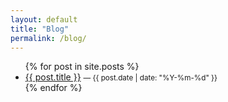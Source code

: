 ```yaml
---
layout: default
title: "Blog"
permalink: /blog/
---
```


<ul>
{% for post in site.posts %}
  <li>
    <a href="{{ post.url }}">{{ post.title }}</a>
    <small>— {{ post.date | date: "%Y-%m-%d" }}</small>
  </li>
{% endfor %}
</ul> 